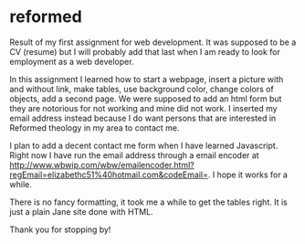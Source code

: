 # reformed
Result of my first assignment for web development. It was supposed to be a CV (resume) but I will probably add that last when I am ready to look for employment as a web developer. 

In this assignment I learned how to start a webpage, insert a picture with and without link, make tables, use background color, change colors of objects, add a second page. We were supposed to add an html form but they are notorious for not working and mine did not work. I inserted my email address instead because I do want persons that are interested in Reformed theology in my area to contact me. 

I plan to add a decent contact me form when I have learned Javascript. Right now I have run the email address through a email encoder at http://www.wbwip.com/wbw/emailencoder.html?regEmail=elizabethc51%40hotmail.com&codeEmail=. I hope it works for a while. 

There is no fancy formatting, it took me a while to get the tables right. It is just a plain Jane site done with HTML.

Thank you for stopping by!
